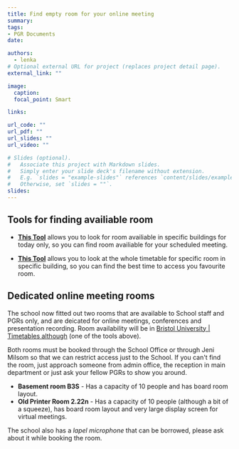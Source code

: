 ```yaml
---
title: Find empty room for your online meeting 
summary: 
tags:
- PGR Documents
date: 

authors:
  - lenka
# Optional external URL for project (replaces project detail page).
external_link: ""

image:
  caption: 
  focal_point: Smart

links:

url_code: ""
url_pdf: ""
url_slides: ""
url_video: ""

# Slides (optional).
#   Associate this project with Markdown slides.
#   Simply enter your slide deck's filename without extension.
#   E.g. `slides = "example-slides"` references `content/slides/example-slides.md`.
#   Otherwise, set `slides = ""`.
slides: 
---
```


## Tools for finding availiable room

* [**This Tool**](https://www.bris.ac.uk/where-is-my/find/free-room/table?_ga=2.16953209.1387906137.1632904056-1397940601.1601127812) allows you to look for room availiable in specific buildings for today only, so you can find room availiable for your scheduled meeting.


* [**This Tool**](https://www.bris.ac.uk/syllabus-plus/tt2022/location.asp) allows you to look at the whole timetable for specific room in specific building, so you can find the best time to access you favourite room.

## Dedicated online meeting rooms

The school now fitted out two rooms that are available to School staff and PGRs only, and are deicated for online meetings, conferences and presentation recording.
Room availability will be in [Bristol University | Timetables although](https://www.bris.ac.uk/syllabus-plus/tt2022/location.asp) (one of the tools above).

Both rooms must be booked through the School Office or through Jeni Milsom so that we can restrict access just to the School. If you can't find the room, just approach someone from admin office, the reception in main department or just ask your fellow PGRs to show you around.

* **Basement room B3S** - Has a capacity of 10 people and has board room layout.
* **Old Printer Room 2.22n** - Has a capacity of 10 people (although a bit of a squeeze), has board room layout and very large display screen for virtual meetings.


The school also has a *lapel microphone* that can be borrowed, please ask about it while booking the room.
